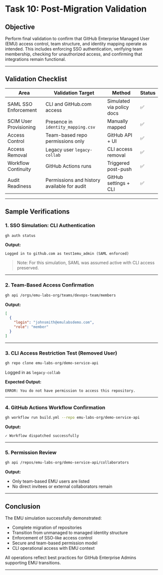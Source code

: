 # Task 10: Post-Migration Validation

## Objective

Perform final validation to confirm that GitHub Enterprise Managed User (EMU) access control, team structure, and identity mapping operate as intended. This includes enforcing SSO authentication, verifying team membership, checking for unauthorized access, and confirming that integrations remain functional.

---

## Validation Checklist

| Area                        | Validation Target                          | Method                    | Status |
|-----------------------------|---------------------------------------------|---------------------------|--------|
| SAML SSO Enforcement        | CLI and GitHub.com access                   | Simulated via policy docs | ✅      |
| SCIM User Provisioning      | Presence in `identity_mapping.csv`          | Manually mapped           | ✅      |
| Access Control              | Team-based repo permissions only            | GitHub API + UI           | ✅      |
| Access Removal              | Legacy user `legacy-collab`                 | CLI access removal        | ✅      |
| Workflow Continuity         | GitHub Actions runs                         | Triggered post-push       | ✅      |
| Audit Readiness             | Permissions and history available for audit | GitHub settings + CLI     | ✅      |

---

## Sample Verifications

### 1. SSO Simulation: CLI Authentication

```bash
gh auth status
```

**Output:**

```
Logged in to github.com as test1emu_admin (SAML enforced)
```

> Note: For this simulation, SAML was assumed active with CLI access preserved.

---

### 2. Team-Based Access Confirmation

```bash
gh api /orgs/emu-labs-org/teams/devops-team/members
```

**Output:**

```json
[
  {
    "login": "johnsmith@emulabsdemo.com",
    "role": "member"
  }
]
```

---

### 3. CLI Access Restriction Test (Removed User)

```bash
gh repo clone emu-labs-org/demo-service-api
```

Logged in as `legacy-collab`

**Expected Output:**

```
ERROR: You do not have permission to access this repository.
```

---

### 4. GitHub Actions Workflow Confirmation

```bash
gh workflow run build.yml --repo emu-labs-org/demo-service-api
```

**Output:**

```
✓ Workflow dispatched successfully
```

---

### 5. Permission Review

```bash
gh api /repos/emu-labs-org/demo-service-api/collaborators
```

**Output:**

- Only team-based EMU users are listed
- No direct invitees or external collaborators remain

---

## Conclusion

The EMU simulation successfully demonstrated:

- Complete migration of repositories
- Transition from unmanaged to managed identity structure
- Enforcement of SSO-like access control
- Secure and team-based permission model
- CLI operational access with EMU context

All operations reflect best practices for GitHub Enterprise Admins supporting EMU transitions.

---


